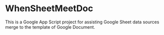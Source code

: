# WhenSheetMeetDoc
This is a Google App Script project for assisting Google Sheet data sources merge to the template of Google Document.
